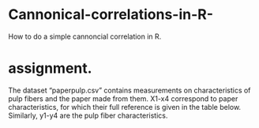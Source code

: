 # Cannonical-correlations-in-R-
How to do a simple cannoncial correlation in R. 

# assignment. 
The dataset “paperpulp.csv” contains measurements on characteristics of pulp fibers and the paper made
from them. X1-x4 correspond to paper characteristics, for which their full reference is given in the table
below. Similarly, y1-y4 are the pulp fiber characteristics.
